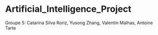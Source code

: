 # Artificial_Intelligence_Project

Groupe 5: Catarina Silva Roriz, Yusong Zhang, Valentin Malhas, Antoine Tarte